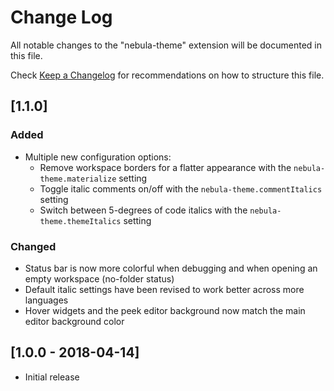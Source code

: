 # Change Log
All notable changes to the "nebula-theme" extension will be documented in this file.

Check [Keep a Changelog](http://keepachangelog.com/) for recommendations on how to structure this file.

## [1.1.0]

### Added

- Multiple new configuration options:
  - Remove workspace borders for a flatter appearance with the `nebula-theme.materialize` setting
  - Toggle italic comments on/off with the `nebula-theme.commentItalics` setting
  - Switch between 5-degrees of code italics with the `nebula-theme.themeItalics` setting

### Changed

- Status bar is now more colorful when debugging and when opening an empty workspace (no-folder status)
- Default italic settings have been revised to work better across more languages
- Hover widgets and the peek editor background now match the main editor background color

## [1.0.0 - 2018-04-14]

- Initial release
